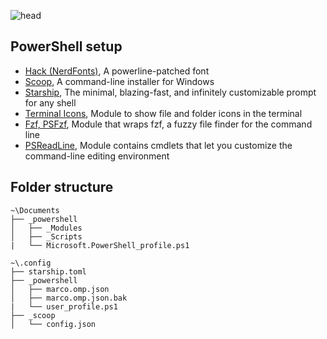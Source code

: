 
![head]([images/powershell.png](https://github.com/mmarcode/dotfiles/blob/main/images/powershell.png))

## PowerShell setup

- [Hack (NerdFonts)](https://github.com/ryanoasis/nerd-fonts), A powerline-patched font
- [Scoop](https://scoop.sh/), A command-line installer for Windows
- [Starship](https://starship.rs/), The minimal, blazing-fast, and infinitely customizable prompt for any shell
- [Terminal Icons](https://github.com/devblackops/Terminal-Icons), Module to show file and folder icons in the terminal
- [Fzf, PSFzf](https://github.com/kelleyma49/PSFzf), Module that wraps fzf, a fuzzy file finder for the command line
- [PSReadLine](https://docs.microsoft.com/en-us/powershell/module/psreadline/?view=powershell-7.2), Module contains cmdlets that let you customize the command-line editing environment


## Folder structure
```
~\Documents
├── _powershell
│   ├── _Modules
│   ├── _Scripts
|   └── Microsoft.PowerShell_profile.ps1
```

```
~\.config
├── starship.toml
├── _powershell
│   ├── marco.omp.json
│   ├── marco.omp.json.bak
|   └── user_profile.ps1
├── _scoop
│   └── config.json
```
